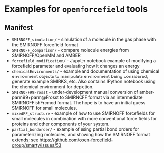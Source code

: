 # Examples for `openforcefield` tools

## Manifest

* `SMIRNOFF_simulation/` - simulation of a molecule in the gas phase with the SMIRNOFF forcefield format
* `SMIRNOFF_comparison/` - compare molecule energies from SMIRNOFF/OpenMM and AMBER
* `forcefield_modification/` - Jupyter notebook example of modifying a forcefield parameter and evaluating how it changes an energy
* `chemicalEnvironments/` - example and documentation of using chemical environment objects to manipulate environment being considered, generate example SMIRKS, etc. Also contains IPython notebook using the chemical environment for depiction.
* `SMIRNOFF99Frosst` - under-development manual conversion of amber-parm99+parm@Frosst to SMIRNOFF format via an intermediate SMIRNOFFishFrcmod format. The hope is to have an initial guess SMIRNOFF for small molecules.
* `mixedFF_structure` - example of how to use SMIRNOFF forcefields for small molecules in combination with more conventional force fields for proteins and other components of your system.
* `partial_bondorder/` - example of using partial bond orders for parameterizing molecules, and showing how the SMIRNOFF format extends; see https://github.com/open-forcefield-group/smarty/issues/53
